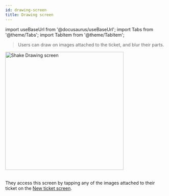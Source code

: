 ```yaml
---
id: drawing-screen
title: Drawing screen
---
```

import useBaseUrl from '@docusaurus/useBaseUrl';
import Tabs from '@theme/Tabs';
import TabItem from '@theme/TabItem';

> Users can draw on images attached to the ticket, and blur their parts.

<table class="media-container mt-50">
<img
  alt="Shake Drawing screen"
  width="370"
  src={useBaseUrl('screens/android-drawing-screen@2x.png')}
/>
</table>

They access this screen by tapping any of the images attached to their ticket on the [New ticket screen](/react/shake-ui/new-ticket-screen.md).